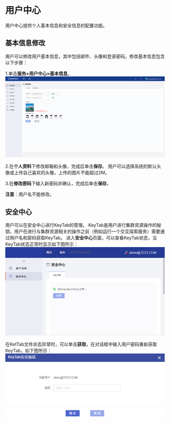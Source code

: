 # 用户中心

用户中心提供个人基本信息和安全信息的配置功能。

## 基本信息修改
用户可以修改用户基本信息，其中包括邮件、头像和登录密码。修改基本信息包含以下步骤：

1.单击**服务>用户中心>基本信息**。
![](/assets/用户中心基本信息.png)

2.在**个人资料**下修改邮箱和头像，完成后单击**保存**。
  用户可以选择系统的默认头像或上传自己喜欢的头像，上传的图片不能超过2M。

3.在**修改密码**下输入新密码并确认，完成后单击**保存**。

**注意**：用户名不能修改。


## 安全中心
用户可以在安全中心进行KeyTab的管理。
KeyTab是用户进行集群资源操作的秘钥，用户在进行与集群资源相关的操作之前（例如运行一个交互探索服务）需要通过用户名和密码获取KeyTab。
进入**安全中心**页面，可以查看KeyTab状态，当KeyTab状态正常时显示如下图所示：
![](/user_guide/fig/fig_64.png)

在KetTab文件状态异常时，可以单击**获取**，在对话框中输入用户密码重新获取KeyTab，如下图所示：
![](/user_guide/fig/fig_65.png)